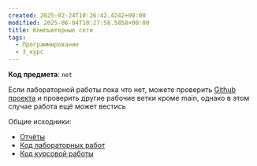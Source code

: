 ```yaml
---
created: 2025-02-24T10:26:42.4242+00:00
modified: 2025-06-04T10:27:58.5858+00:00
title: Компьютерные сети
tags:
  - Программирование
  - 3_курс
---
```

**Код предмета**: `net`

Если лабораторной работы пока что нет, можете проверить [Github проекта](https://github.com/IAmProgrammist/lab_materials) и проверить другие рабочие ветки кроме main, однако в этом случае работа ещё может вестись 

Общие исходники:
- [Отчёты](https://github.com/IAmProgrammist/lab_materials/tree/main/%D0%9A%D0%BE%D0%BC%D0%BF%D1%8C%D1%8E%D1%82%D0%B5%D1%80%D0%BD%D1%8B%D0%B5%20%D1%81%D0%B5%D1%82%D0%B8)
- [Код лабораторных работ](https://github.com/IAmProgrammist/comp_net)
- [Код курсовой работы](https://github.com/IAmProgrammist/CtrlFTP/tree/main)
